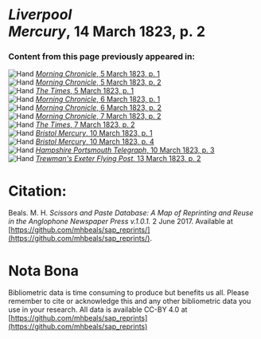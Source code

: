 # *Liverpool Mercury*, 14 March 1823, p. 2  
  
### Content from this page previously appeared in:  
![Hand](http://scissorsandpaste.net/wp-content/uploads/2017/06/smallhandpointer.png) [*Morning Chronicle*, 5 March 1823, p. 1](https://mhbeals.github.io/sap_html/Morning-Chronicle/Morning-Chronicle-5-March-1823-p-1)  
![Hand](http://scissorsandpaste.net/wp-content/uploads/2017/06/smallhandpointer.png) [*Morning Chronicle*, 5 March 1823, p. 2](https://mhbeals.github.io/sap_html/Morning-Chronicle/Morning-Chronicle-5-March-1823-p-2)  
![Hand](http://scissorsandpaste.net/wp-content/uploads/2017/06/smallhandpointer.png) [*The Times*, 5 March 1823, p. 1](https://mhbeals.github.io/sap_html/The-Times/The-Times-5-March-1823-p-1)  
![Hand](http://scissorsandpaste.net/wp-content/uploads/2017/06/smallhandpointer.png) [*Morning Chronicle*, 6 March 1823, p. 1](https://mhbeals.github.io/sap_html/Morning-Chronicle/Morning-Chronicle-6-March-1823-p-1)  
![Hand](http://scissorsandpaste.net/wp-content/uploads/2017/06/smallhandpointer.png) [*Morning Chronicle*, 6 March 1823, p. 2](https://mhbeals.github.io/sap_html/Morning-Chronicle/Morning-Chronicle-6-March-1823-p-2)  
![Hand](http://scissorsandpaste.net/wp-content/uploads/2017/06/smallhandpointer.png) [*Morning Chronicle*, 7 March 1823, p. 2](https://mhbeals.github.io/sap_html/Morning-Chronicle/Morning-Chronicle-7-March-1823-p-2)  
![Hand](http://scissorsandpaste.net/wp-content/uploads/2017/06/smallhandpointer.png) [*The Times*, 7 March 1823, p. 2](https://mhbeals.github.io/sap_html/The-Times/The-Times-7-March-1823-p-2)  
![Hand](http://scissorsandpaste.net/wp-content/uploads/2017/06/smallhandpointer.png) [*Bristol Mercury*, 10 March 1823, p. 1](https://mhbeals.github.io/sap_html/Bristol-Mercury/Bristol-Mercury-10-March-1823-p-1)  
![Hand](http://scissorsandpaste.net/wp-content/uploads/2017/06/smallhandpointer.png) [*Bristol Mercury*, 10 March 1823, p. 4](https://mhbeals.github.io/sap_html/Bristol-Mercury/Bristol-Mercury-10-March-1823-p-4)  
![Hand](http://scissorsandpaste.net/wp-content/uploads/2017/06/smallhandpointer.png) [*Hampshire Portsmouth Telegraph*, 10 March 1823, p. 3](https://mhbeals.github.io/sap_html/Hampshire-Portsmouth-Telegraph/Hampshire-Portsmouth-Telegraph-10-March-1823-p-3)  
![Hand](http://scissorsandpaste.net/wp-content/uploads/2017/06/smallhandpointer.png) [*Trewman's Exeter Flying Post*, 13 March 1823, p. 2](https://mhbeals.github.io/sap_html/Trewman's-Exeter-Flying-Post/Trewman's-Exeter-Flying-Post-13-March-1823-p-2)  


# Citation: 

Beals. M. H. *Scissors and Paste Database: A Map of Reprinting and Reuse in the Anglophone Newspaper Press v.1.0.1.* 2 June 2017. Available at [https://github.com/mhbeals/sap_reprints/](https://github.com/mhbeals/sap_reprints/). 

# Nota Bona

Bibliometric data is time consuming to produce but benefits us all. Please remember to cite or acknowledge this and any other bibliometric data you use in your research. All data is available CC-BY 4.0 at [https://github.com/mhbeals/sap_reprints](https://github.com/mhbeals/sap_reprints)